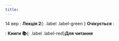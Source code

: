 ```yaml
---
title: 
---
```


14 вер
: **Лекція 2**{: .label .label-green } **Очікується**
  : 


: **Книги 📚**{: .label .label-red}**Для читання**

